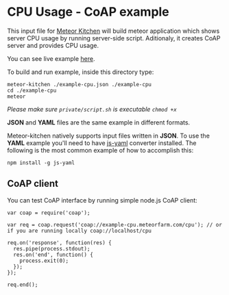 CPU Usage - CoAP example
========================

This input file for <a href="http://www.meteorkitchen.com" target="_blank">Meteor Kitchen</a> will build meteor application which shows server CPU usage by running server-side script. Aditionaly, it creates CoAP server and provides CPU usage. 

You can see live example <a href="http://example-cpu.meteorfarm.com" target="_blank">here</a>.

To build and run example, inside this directory type:

```
meteor-kitchen ./example-cpu.json ./example-cpu
cd ./example-cpu
meteor
```

*Please make sure `private/script.sh` is executable `chmod +x`*


**JSON** and **YAML** files are the same example in different formats.

Meteor-kitchen natively supports input files written in **JSON**. To use the **YAML** example you'll need to have <a href="https://www.npmjs.com/package/yaml-js" target="_blank">js-yaml</a> converter installed. The following is the most common example of how to accomplish this:

```
npm install -g js-yaml
```


## CoAP client

You can test CoAP interface by running simple node.js CoAP client:

```
var coap = require('coap');

var req = coap.request('coap://example-cpu.meteorfarm.com/cpu'); // or if you are running locally coap://localhost/cpu

req.on('response', function(res) {
  res.pipe(process.stdout);
  res.on('end', function() {
    process.exit(0);
  });
});

req.end();
```
